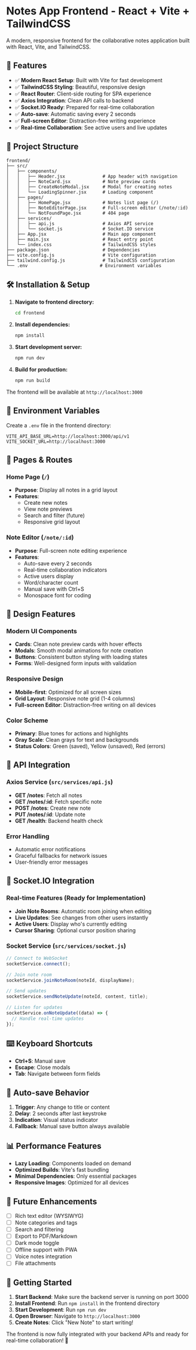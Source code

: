 # Notes App Frontend - React + Vite + TailwindCSS

A modern, responsive frontend for the collaborative notes application built with React, Vite, and TailwindCSS.

## 🚀 Features

- ✅ **Modern React Setup**: Built with Vite for fast development
- ✅ **TailwindCSS Styling**: Beautiful, responsive design
- ✅ **React Router**: Client-side routing for SPA experience
- ✅ **Axios Integration**: Clean API calls to backend
- ✅ **Socket.IO Ready**: Prepared for real-time collaboration
- ✅ **Auto-save**: Automatic saving every 2 seconds
- ✅ **Full-screen Editor**: Distraction-free writing experience
- ✅ **Real-time Collaboration**: See active users and live updates

## 📁 Project Structure

```
frontend/
├── src/
│   ├── components/
│   │   ├── Header.jsx              # App header with navigation
│   │   ├── NoteCard.jsx            # Note preview cards
│   │   ├── CreateNoteModal.jsx     # Modal for creating notes
│   │   └── LoadingSpinner.jsx      # Loading component
│   ├── pages/
│   │   ├── HomePage.jsx            # Notes list page (/)
│   │   ├── NoteEditorPage.jsx      # Full-screen editor (/note/:id)
│   │   └── NotFoundPage.jsx        # 404 page
│   ├── services/
│   │   ├── api.js                  # Axios API service
│   │   └── socket.js               # Socket.IO service
│   ├── App.jsx                     # Main app component
│   ├── main.jsx                    # React entry point
│   └── index.css                   # TailwindCSS styles
├── package.json                    # Dependencies
├── vite.config.js                  # Vite configuration
├── tailwind.config.js              # TailwindCSS configuration
└── .env                           # Environment variables
```

## 🛠 Installation & Setup

1. **Navigate to frontend directory:**
   ```bash
   cd frontend
   ```

2. **Install dependencies:**
   ```bash
   npm install
   ```

3. **Start development server:**
   ```bash
   npm run dev
   ```

4. **Build for production:**
   ```bash
   npm run build
   ```

The frontend will be available at `http://localhost:3000`

## 🔧 Environment Variables

Create a `.env` file in the frontend directory:

```env
VITE_API_BASE_URL=http://localhost:3000/api/v1
VITE_SOCKET_URL=http://localhost:3000
```

## 📱 Pages & Routes

### Home Page (`/`)
- **Purpose**: Display all notes in a grid layout
- **Features**: 
  - Create new notes
  - View note previews
  - Search and filter (future)
  - Responsive grid layout

### Note Editor (`/note/:id`)
- **Purpose**: Full-screen note editing experience
- **Features**:
  - Auto-save every 2 seconds
  - Real-time collaboration indicators
  - Active users display
  - Word/character count
  - Manual save with Ctrl+S
  - Monospace font for coding

## 🎨 Design Features

### Modern UI Components
- **Cards**: Clean note preview cards with hover effects
- **Modals**: Smooth modal animations for note creation
- **Buttons**: Consistent button styling with loading states
- **Forms**: Well-designed form inputs with validation

### Responsive Design
- **Mobile-first**: Optimized for all screen sizes
- **Grid Layout**: Responsive note grid (1-4 columns)
- **Full-screen Editor**: Distraction-free writing on all devices

### Color Scheme
- **Primary**: Blue tones for actions and highlights
- **Gray Scale**: Clean grays for text and backgrounds
- **Status Colors**: Green (saved), Yellow (unsaved), Red (errors)

## 🔌 API Integration

### Axios Service (`src/services/api.js`)
- **GET /notes**: Fetch all notes
- **GET /notes/:id**: Fetch specific note
- **POST /notes**: Create new note
- **PUT /notes/:id**: Update note
- **GET /health**: Backend health check

### Error Handling
- Automatic error notifications
- Graceful fallbacks for network issues
- User-friendly error messages

## 🚀 Socket.IO Integration

### Real-time Features (Ready for Implementation)
- **Join Note Rooms**: Automatic room joining when editing
- **Live Updates**: See changes from other users instantly
- **Active Users**: Display who's currently editing
- **Cursor Sharing**: Optional cursor position sharing

### Socket Service (`src/services/socket.js`)
```javascript
// Connect to WebSocket
socketService.connect();

// Join note room
socketService.joinNoteRoom(noteId, displayName);

// Send updates
socketService.sendNoteUpdate(noteId, content, title);

// Listen for updates
socketService.onNoteUpdate((data) => {
  // Handle real-time updates
});
```

## ⌨️ Keyboard Shortcuts

- **Ctrl+S**: Manual save
- **Escape**: Close modals
- **Tab**: Navigate between form fields

## 🔄 Auto-save Behavior

1. **Trigger**: Any change to title or content
2. **Delay**: 2 seconds after last keystroke
3. **Indication**: Visual status indicator
4. **Fallback**: Manual save button always available

## 📊 Performance Features

- **Lazy Loading**: Components loaded on demand
- **Optimized Builds**: Vite's fast bundling
- **Minimal Dependencies**: Only essential packages
- **Responsive Images**: Optimized for all devices

## 🎯 Future Enhancements

- [ ] Rich text editor (WYSIWYG)
- [ ] Note categories and tags
- [ ] Search and filtering
- [ ] Export to PDF/Markdown
- [ ] Dark mode toggle
- [ ] Offline support with PWA
- [ ] Voice notes integration
- [ ] File attachments

## 🚀 Getting Started

1. **Start Backend**: Make sure the backend server is running on port 3000
2. **Install Frontend**: Run `npm install` in the frontend directory
3. **Start Development**: Run `npm run dev`
4. **Open Browser**: Navigate to `http://localhost:3000`
5. **Create Notes**: Click "New Note" to start writing!

The frontend is now fully integrated with your backend APIs and ready for real-time collaboration! 🎉
